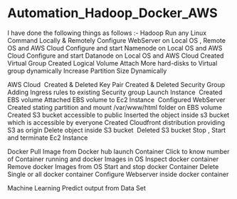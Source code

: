 # Automation_Hadoop_Docker_AWS
I have done the following things as follows :-
Hadoop
Run any Linux Command Locally & Remotely
Configure WebServer on Local OS , Remote OS and AWS Cloud
Configure and start Namenode on Local OS and AWS Cloud
Configure and start Datanode on Local OS and AWS Cloud
Created Virtual Group
Created Logical Volume
Attach More hard-disks to Virtual group dynamically
Increase Partition Size Dynamically

AWS Cloud 
Created & Deleted Key Pair
Created & Deleted Security Group
Adding Ingress rules to existing Security group
Launch Instance 
Created EBS volume
Attached EBS volume to Ec2 Instance 
Configured WebServer
Created stating partition and mount /var/www/html folder on EBS volume
Created S3 bucket accessible to public
Inserted the object inside s3 bucket which is accessible by everyone
Created Cloudfront distribution providing S3 as origin
Delete object inside S3 bucket 
Deleted S3 bucket
Stop , Start and terminate Ec2 Instance

Docker
Pull Image from Docker hub
launch Container
Click to know number of Container running and docker Images in OS
Inspect docker container
Remove docker Images from OS
Start and stop docker Container
Delete Single or all docker container
Configure Webserver inside docker container

Machine Learning
Predict output from Data Set
